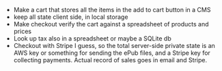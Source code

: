 - Make a cart that stores all the items in the add to cart button in a CMS
- keep all state client side, in local storage
- Make checkout verify the cart against a spreadsheet of products and
  prices
- Look up tax also in a spreadsheet or maybe a SQLite db
- Checkout with Stripe I guess, so the total server-side private state is
  an AWS key or something for sending the ePub files, and a Stripe key for
  collecting payments. Actual record of sales goes in email and Stripe.
